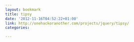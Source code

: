 ```yaml
---
layout: bookmark
title: tipsy
date: '2012-11-16T04:52:22+01:00'
link: http://onehackoranother.com/projects/jquery/tipsy/
categories: 

---
```

